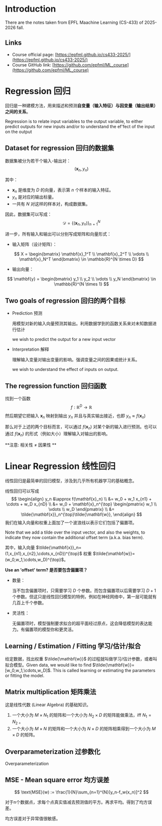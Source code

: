 # Introduction

There are the notes taken from EPFL Maachine Learning (CS-433) of 2025-2026 fall.

## Links

- Course official page: [https://epfml.github.io/cs433-2025/](https://epfml.github.io/cs433-2025/)
- Course GitHub link: [https://github.com/epfml/ML_course](https://github.com/epfml/ML_course)

# Regression 回归

回归是一种建模方法，用来描述和预测**自变量（输入特征）与因变量（输出结果）之间的关系**。

Regression is to relate input variables to the output variable, to either predict outputs for new inputs and/or to understand the ef'fect of the input on the output

## Dataset for regression 回归的数据集

数据集被分为若干个输入-输出对：$$(\mathbf{x}_n, y_n)$$

其中：  

- $\mathbf{x}_n$ 是维度为 $D$ 的向量，表示第 $n$ 个样本的输入特征。  
- $y_n$ 是对应的输出标量。  
- 一共有 $N$ 对这样的样本对，构成数据集。  

因此，数据集可以写成： 
$${\mathcal{D}} = \{ (\mathbf{x}_n, y_n) \}_{n=1}^N$$  

进一步，所有输入和输出可以分别写成矩阵和向量形式：  

- 输入矩阵（设计矩阵）：  

$$
X = \begin{bmatrix} 
\mathbf{x}_1^T \\ 
\mathbf{x}_2^T \\ 
\vdots \\ 
\mathbf{x}_N^T 
\end{bmatrix} \in \mathbb{R}^{N \times D}
$$

- 输出向量：  

$$
\mathbf{y} = 
\begin{bmatrix} 
y_1 \\ 
y_2 \\ 
\vdots \\ 
y_N 
\end{bmatrix} \in \mathbb{R}^{N \times 1}
$$

## Two goals of regression 回归的两个目标

- Prediction 预测

  用模型对新的输入向量预测其输出。利用数据学到的函数关系来对未知数据进行估计

  we wish to predict the output for a new input vector

- Interpretation 解释

  理解输入变量对输出变量的影响。强调变量之间的因果或统计关系。

  we wish to understand the effect of inputs on output.

## The regression function 回归函数

找到一个函数 
$$
f: \mathbb{R}^D\to \mathbb{R}
$$
然后期望它把输入 $\mathbf{x}_n$ 映射到输出 $y_n$ 并且与真实输出接近，也即 $y_n\approx f(\mathbf{x}_n)$

那么对于上述的两个目标而言，可以通过 $f(\mathbf{x}_n)$ 对某个新的输入进行预测。也可以通过 $f(\mathbf{x}_n)$ 的形式（例如大小）理解输入对输出的影响。

**注意: 相关性 $\neq$ 因果性 **

# Linear Regression 线性回归

线性回归是最简单的回归模型，涉及到几乎所有机器学习的基础概念。

线性回归可以写成
$$
\begin{align}
y_n &\approx f(\mathbf{x}_n) \\
    &= w_0 + w_1 x_{n1} + \cdots + w_D x_{nD} \\
    &= w_0 + \mathbf{x}_n^{\top} 
       \begin{pmatrix} w_1 \\ \vdots \\ w_D \end{pmatrix} \\
    &= \tilde{\mathbf{x}}_n^{\top}\tilde{\mathbf{w}},
\end{align}
$$
我们在输入向量和权重上面加了一个波浪线以表示它们包括了偏置项。

Note that we add a tilde over the input vector, and also the weights, to indicate they now contain the additional offset term (a.k.a. bias term). 

其中，输入向量 $\tilde{\mathbf{x}}_n=(1,x_{n1},x_{n2},\cdots,x_{nD})^{\top}$ 权重 $\tilde{\mathbf{w}}=(w_0,w_1,\cdots,w_D)^{\top}$。

**Use an 'offset' term? 是否要包含偏置项？**

- 数量：

  当不包含偏置项时，只需要学习 $D$ 个参数。而包含偏置项以后需要学习 $D+1$ 个参数。但这只是线性回归模型的特例，例如在神经网络中，第一层可能就有几百上千个参数。

- 灵活性：

  无偏置项时，模型强制要求拟合的超平面经过原点，这会降低模型的表达能力。有偏置项的模型你和更灵活。

## Learning / Estimation / Fitting 学习/估计/拟合

给定数据，找出权重 $\tilde{\mathbf{w}}$ 的过程就叫做学习/估计参数，或者叫拟合模型。Given data, we would like to find $\tilde{\mathbf{w}}=[w_0,w_1,\cdots,w_D]$. This is called learning or estimating the parameters or fitting the model.

## Matrix multiplication 矩阵乘法

这是线性代数 (Linear Algebra) 的基础知识。

1. 一个大小为 $M\times N_1$ 的矩阵和一个大小为 $N_2\times D$ 的矩阵能做乘法，iff $N_1=N_2$ 。
2. 一个大小为 $M\times N$ 的矩阵和一个大小为 $N\times D$ 的矩阵相乘得到一个大小为 $M\times D$ 的矩阵。

## Overparameterization 过参数化

Overparameterization

## MSE - Mean square error 均方误差

$$
\text{MSE}(w) := \frac{1}{N}\sum_{n=1}^{N}[y_n-f_w(x_n)]^2
$$

对于n个数据点，求每个点真实值减去预测值的平方。再求平均。得到了均方误差。

均方误差对于异常值很敏感。



